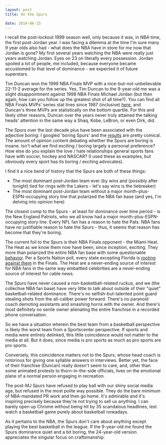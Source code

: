 ```yaml
---
layout: post
title: On the Spurs

date: 2014-06-15
---
```


I recall the post-lockout 1999 season well, only because it was, in NBA time, the first post-Jordan year. I was facing a dilemma at the time I'm sure many 9 year olds also had - what does the NBA have in store for <i>me</i> now that Jordan is gone? My first several years watching the NBA were really just years watching Jordan. Eyes on 23 on literally every possession. Jordan spoiled a lot of people, me included, because everyone became accustomed to that level of dominance - we expected it of future superstars.

Tim Duncan won the 1999 NBA Finals MVP with a nice-but-not-unbelievable 22-11-2 average for the series. Yes, Tim Duncan to the 9-year-old me was a slight disappointment against 1998 NBA Finals Michael Jordan (but then again, how can you follow up the greatest shot of all time?). You can find all NBA Finals MVPs' series stat lines since 1987 (inclusive) [here](http://espn.go.com/nba/history/awards/_/id/43), and Duncan's three MVPs are statistically on the bottom quartile. For this and likely other reasons, Duncan over the years never truly attained the talking heads' attention in the same way a Shaq, Kobe, LeBron, or even Dirk, did. 

The Spurs over the last decade plus have been associated with the adjective <i>boring</i>. I googled 'boring Spurs' and the [results](https://www.google.com/webhp?sourceid=chrome-instant&ion=1&espv=2&ie=UTF-8#q=spurs%20boring) are pretty comical. The amount of opinion content debating whether the Spurs are boring is insane. Isn't what we find exciting / boring largely a personal preference? How else do you explain the love / hate relationships general sports fans have with soccer, hockey and NASCAR? (I used these as examples, but obviously every sport has its boring / exciting advocates). 

I find it a nice bend of history that the Spurs are both of these things:

* The most dominant post-Jordan team ever (by wins and (possibly after tonight) tied for rings with the Lakers - let's say wins is the tiebreaker) 
* The most dominant post-Jordan team without a major month-plus-ESPN-occupying story line that polarized the NBA fan base (and yes, I'm delving into opinion here)

The closest comp to the Spurs - at least for dominance over time period - is the New England Patriots, who we all know had a major month-plus-ESPN-occupying story line. Every NFL fan has a reason to hate the Pats. NBA fans have no justifiable reason to hate the Spurs - thus, it seems that reason has become that they're boring. 

The current foil to the Spurs is their NBA Finals opponent - the Miami Heat. The Heat as we know them now have been, since inception, exciting. They more than polarized the entire NBA fan base with some questionable [behavior](https://www.youtube.com/watch?v=pT-I8jQDQ7c). Per a Sports Nation poll, every state excepting Florida is [rooting against them](http://www.slate.com/blogs/the_slatest/2014/06/04/nba_finals_poll_spurs_over_heat_says_america.html) in the Finals. The Heat are a never-ending source of interest for NBA fans in the same way embattled celebrities are a never-ending source of interest for cable news. 

The Spurs have never caused a non-basketball-related ruckus, and we (the collective NBA fan base) have very little to talk about outside of their "quiet" basketball-related dominance. There's no selfish-but-talented point guard stealing shots from the all-caliber power forward. There's no paranoid coach demoting assistants and smashing horns with the owner. And there's most definitely no senile owner alienating the entire franchise in a recorded phone conversation. 

So we have a situation wherein the best team from a basketball perspective is likely the worst team from a Sportscenter perspective. If sports and media were entirely delinked, this little coincidence would not matter to the media at all. But it does, since media is pro sports as much as pro sports are pro sports. 

Conversely, this coincidence matters not to the Spurs, whose head coach is notorious for giving one syllable answers in interviews. Better yet, the face of their franchise (Duncan) really doesn't seem to care, and, other than some animated protests to thorn-in-the-side officials, lives on the emotional plane of a normal person engaging in recreation. 

The post-MJ Spurs have refused to play ball with our shiny social media age, but refused in the most polite way possible. They do the bare minimum of NBA-mandated PR work and then go home. It's admirable and it's inspiring precisely because they're not trying to sell us anything. I can barely open up Chrome without being hit by 35 scandalous headlines, lest watch a basketball game purely about basketball nowadays.

As it pertains to the NBA, the Spurs don't care about anything except playing the best basketball in the league. If the 9-year-old me found the Spurs dominance quiet and a bit boring, the 24-year-old version appreciates the singular focus on craftsmanship.  
